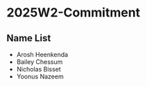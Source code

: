 # 2025W2-Commitment
## Name List
- Arosh Heenkenda
- Bailey Chessum
- Nicholas Bisset
- Yoonus Nazeem